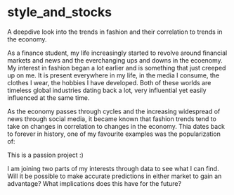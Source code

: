 # style_and_stocks

A deepdive look into the trends in fashion and their correlation to trends in the economy.

As a finance student, my life increasingly started to revolve around financial markets and news and the everchanging ups and downs in the ecoenomy. My interest in fashion began a lot earlier and is something that just creeped up on me. It is present everywhere in my life, in the media I consume, the clothes I wear, the hobbies I have developed. Both of these worlds are timeless global industries dating back a lot, very influential yet easily influenced at the same time.

As the economy passes through cycles and the increasing widespread of news through social media, it became known that fashion trends tend to take on changes in correlation to changes in the economy. Thia dates back to forever in history, one of my favourite examples was the popularization of:

This is a passion project :)

I am joining two parts of my interests through data to see what I can find. Will it be possible to make accurate predictions in either market to gain an advantage? What implications does this have for the future?
